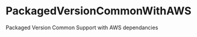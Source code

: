 PackagedVersionCommonWithAWS
============================

Packaged Version Common Support with AWS dependancies
